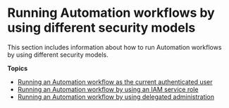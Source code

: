 # Running Automation workflows by using different security models<a name="automation-walk-security"></a>

This section includes information about how to run Automation workflows by using different security models\.

**Topics**
+ [Running an Automation workflow as the current authenticated user](automation-walk-security-user.md)
+ [Running an Automation workflow by using an IAM service role](automation-walk-security-assume.md)
+ [Running an Automation workflow by using delegated administration](automation-walk-security-delegated.md)